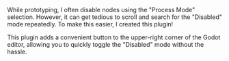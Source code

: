 
While prototyping, I often disable nodes using the "Process Mode" selection. However, it can get tedious to scroll and search for the "Disabled" mode repeatedly. To make this easier, I created this plugin!

This plugin adds a convenient button to the upper-right corner of the Godot editor, allowing you to quickly toggle the "Disabled" mode without the hassle.

